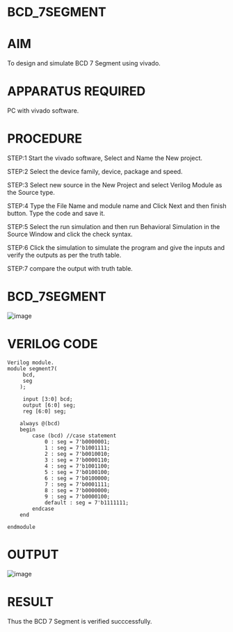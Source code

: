 #  BCD_7SEGMENT
# AIM
To design and simulate BCD 7 Segment using vivado.
# APPARATUS REQUIRED
PC with vivado software.
# PROCEDURE
STEP:1 Start the vivado software, Select and Name the New project.

STEP:2 Select the device family, device, package and speed.

STEP:3 Select new source in the New Project and select Verilog Module as the Source type.

STEP:4 Type the File Name and module name and Click Next and then finish button. Type the code and save it.

STEP:5 Select the run simulation and then run Behavioral Simulation in the Source Window and click the check syntax.

STEP:6 Click the simulation to simulate the program and give the inputs and verify the outputs as per the truth table.

STEP:7 compare the output with truth table.
# BCD_7SEGMENT
![image](https://github.com/RESMIRNAIR/BCD_7SEGMENT/assets/154305926/804ab8db-8637-45ac-b10f-80e77d818d61)
# VERILOG CODE
~~~
Verilog module.
module segment7(
     bcd,
     seg
    );
     
     input [3:0] bcd;
     output [6:0] seg;
     reg [6:0] seg;

    always @(bcd)
    begin
        case (bcd) //case statement
            0 : seg = 7'b0000001;
            1 : seg = 7'b1001111;
            2 : seg = 7'b0010010;
            3 : seg = 7'b0000110;
            4 : seg = 7'b1001100;
            5 : seg = 7'b0100100;
            6 : seg = 7'b0100000;
            7 : seg = 7'b0001111;
            8 : seg = 7'b0000000;
            9 : seg = 7'b0000100;
            default : seg = 7'b1111111; 
        endcase
    end
    
endmodule
~~~
# OUTPUT
![image](https://github.com/RESMIRNAIR/BCD_7SEGMENT/assets/119782103/68222d42-c4b3-48fa-a8ac-3d43947148aa)
# RESULT
Thus the BCD 7 Segment is verified succcessfully.

